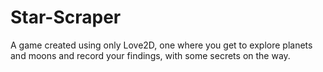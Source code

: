 # Star-Scraper
A game created using only Love2D, one where you get to explore planets and moons and record your findings, with some secrets on the way.
